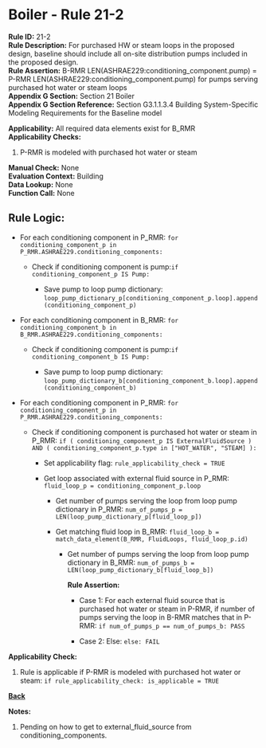 
# Boiler - Rule 21-2  

**Rule ID:** 21-2  
**Rule Description:** For purchased HW or steam loops in the proposed design, baseline should include all on-site distribution pumps included in the proposed design.  
**Rule Assertion:** B-RMR LEN(ASHRAE229:conditioning_component.pump) = P-RMR LEN(ASHRAE229:conditioning_component.pump) for pumps serving purchased hot water or steam loops  
**Appendix G Section:** Section 21 Boiler  
**Appendix G Section Reference:** Section G3.1.1.3.4 Building System-Specific Modeling Requirements for the Baseline model  

**Applicability:** All required data elements exist for B_RMR  
**Applicability Checks:**  

1. P-RMR is modeled with purchased hot water or steam

**Manual Check:** None  
**Evaluation Context:** Building  
**Data Lookup:** None  
**Function Call:** None  

## Rule Logic:  

- For each conditioning component in P_RMR: `for conditioning_component_p in P_RMR.ASHRAE229.conditioning_components:`

  - Check if conditioning component is pump:`if conditioning_component_p IS Pump:`

    - Save pump to loop pump dictionary: `loop_pump_dictionary_p[conditioning_component_p.loop].append(conditioning_component_p)`

- For each conditioning component in B_RMR: `for conditioning_component_b in B_RMR.ASHRAE229.conditioning_components:`

  - Check if conditioning component is pump:`if conditioning_component_b IS Pump:`

    - Save pump to loop pump dictionary: `loop_pump_dictionary_b[conditioning_component_b.loop].append(conditioning_component_b)`

- For each conditioning component in P_RMR: `for conditioning_component_p in P_RMR.ASHRAE229.conditioning_components:`

  - Check if conditioning component is purchased hot water or steam in P_RMR: `if ( conditioning_component_p IS ExternalFluidSource ) AND ( conditioning_component_p.type in ["HOT_WATER", "STEAM] ):`

    - Set applicability flag: `rule_applicability_check = TRUE`

    - Get loop associated with external fluid source in P_RMR: `fluid_loop_p = conditioning_component_p.loop`

      - Get number of pumps serving the loop from loop pump dictionary in P_RMR: `num_of_pumps_p = LEN(loop_pump_dictionary_p[fluid_loop_p])`

      - Get matching fluid loop in B_RMR: `fluid_loop_b = match_data_element(B_RMR, FluidLoops, fluid_loop_p.id)`

        - Get number of pumps serving the loop from loop pump dictionary in B_RMR: `num_of_pumps_b = LEN(loop_pump_dictionary_b[fluid_loop_b])`

          **Rule Assertion:**

          - Case 1: For each external fluid source that is purchased hot water or steam in P-RMR, if number of pumps serving the loop in B-RMR matches that in P-RMR: `if num_of_pumps_p == num_of_pumps_b: PASS`

          - Case 2: Else: `else: FAIL`

**Applicability Check:**

1. Rule is applicable if P-RMR is modeled with purchased hot water or steam: `if rule_applicability_check: is_applicable = TRUE`

**[Back](../_toc.md)**

**Notes:**

1. Pending on how to get to external_fluid_source from conditioning_components.
